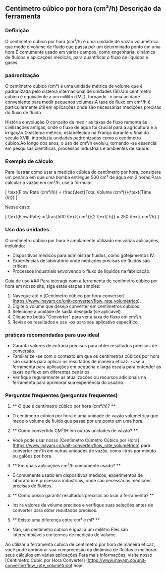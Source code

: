 ## Centímetro cúbico por hora (cm³/h) Descrição da ferramenta

### Definição
O centímetro cúbico por hora (cm³/h) é uma unidade de vazão volumétrica que mede o volume de fluido que passa por um determinado ponto em uma hora.É comumente usado em vários campos, como engenharia, dinâmica de fluidos e aplicações médicas, para quantificar o fluxo de líquidos e gases.

### padronização
O centímetro cúbico (cm³) é uma unidade métrica de volume que é padronizada pelo sistema internacional de unidades (SI).Um centímetro cúbico é equivalente a um mililitro (ML), tornando -o uma unidade conveniente para medir pequenos volumes.A taxa de fluxo em cm³/h é particularmente útil em aplicações onde são necessárias medições precisas do fluxo de fluido.

História e evolução
O conceito de medir as taxas de fluxo remonta às civilizações antigas, onde o fluxo de água foi crucial para a agricultura e a irrigação.O sistema métrico, estabelecido na França durante o final do século XVIII, introduziu unidades padronizadas como o centímetro cúbico.Ao longo dos anos, o uso de cm³/h evoluiu, tornando -se essencial em pesquisas científicas, processos industriais e ambientes de saúde.

### Exemplo de cálculo
Para ilustrar como usar a medição cúbica do centímetro por hora, considere um cenário em que uma bomba entregue 500 cm³ de água em 2 horas.Para calcular a vazão em cm³/h, use a fórmula:

\[ \text{Flow Rate (cm³/h)} = \frac{\text{Total Volume (cm³)}}{\text{Time (h)}} \]

Nesse caso:

\[ \text{Flow Rate} = \frac{500 \text{ cm³}}{2 \text{ h}} = 250 \text{ cm³/h} \]

### Uso das unidades
O centímetro cúbico por hora é amplamente utilizado em várias aplicações, incluindo:
- Dispositivos médicos para administrar fluidos, como gotejamentos IV.
- Experiências de laboratório onde medições precisas de fluidos são críticas.
- Processos industriais envolvendo o fluxo de líquidos na fabricação.

Guia de uso ###
Para interagir com a ferramenta de centímetro cúbico por hora em nosso site, siga estas etapas simples:
1. Navegue até o [Centímetro cúbico por hora conversor] (https://www.inayam.co/unit-converter/flow_rate_volumétrico).
2. Digite o volume que deseja converter em centímetros cúbicos.
3. Selecione a unidade de saída desejada (se aplicável).
4. Clique no botão "Converter" para ver a taxa de fluxo em cm³/h.
5. Revise os resultados e use -os para seu aplicativo específico.

### práticas recomendadas para uso ideal
- Garanta valores de entrada precisos para obter resultados precisos de conversão.
- Familiarize -se com o contexto em que os centímetros cúbicos por hora são usados ​​para aplicar os resultados de maneira eficaz.
-Use a ferramenta para aplicações em pequena e larga escala para entender as taxas de fluxo em diferentes cenários.
- Verifique regularmente as atualizações ou recursos adicionais na ferramenta para aprimorar sua experiência do usuário.

### Perguntas frequentes (perguntas frequentes)

1. ** O que é centímetro cúbico por hora (cm³/h)? **
- O centímetro cúbico por hora é uma unidade de vazão volumétrica que mede o volume de fluido que passa por um ponto em uma hora.

2. ** Como convertido CM³/H em outras unidades de vazão? **
- Você pode usar nosso [Centímetro Cúmetro Cúbico por Hora] (https://www.inayam.co/unit-converter/flow_rate_volumétrico) para converter cm³/h em outras unidades de vazão, como litros por minuto ou galões por hora.

3. ** Em quais aplicações cm³/h comumente usado? **
- É comumente usado em dispositivos médicos, experimentos de laboratório e processos industriais, onde são necessárias medições precisas de fluidos.

4. ** Como posso garantir resultados precisos ao usar a ferramenta? **
- Insira valores de volume precisos e verifique suas seleções antes de converter para obter resultados precisos.

5. ** Existe uma diferença entre cm³ e ml? **
- Não, um centímetro cúbico é igual a um mililitro.Eles são intercambiáveis ​​em termos de medição de volume.

Ao utilizar a ferramenta cúbica de centímetro por hora de maneira eficaz, você pode aprimorar sua compreensão da dinâmica de fluidos e melhorar seus cálculos em várias aplicações.Para mais informações, visite nosso [Centímetro Cubic por Hora Converter] (https://www.inayam.co/unit-converter/flow_rate_volumétrico) hoje!